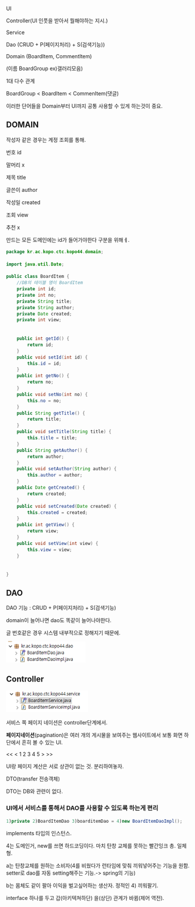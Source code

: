 UI

Controller(UI 인풋을 받아서 뭘해야하는 지시.)

Service

Dao (CRUD + P(페이지처리) + S(검색기능))

Domain (BoardItem, CommentItem)

(이름 BoardGroup ex)갤러리모음)



1대 다수 관계

BoardGroup < BoardItem < CommenItem(댓글)



이러한 단어들을 Domain부터 UI까지 공통 사용할 수 있게 하는것이 중요.



## DOMAIN

작성자 같은 경우는 계정 조회를 통해.

번호 id

말머리 x

제목 title

글쓴이 author

작성일 created

조회 view

추천 x



만드는 모든 도메인에는 id가 들어가야한다 구분을 위해ㅔ.

```java
package kr.ac.kopo.ctc.kopo44.domain;

import java.util.Date;

public class BoardItem {
	//DB의 테이블 명이 BoardItem
	private int id;
	private int no;
	private String title;
	private String author;
	private Date created;
	private int view;
	
	
	public int getId() {
		return id;
	}
	public void setId(int id) {
		this.id = id;
	}
	public int getNo() {
		return no;
	}
	public void setNo(int no) {
		this.no = no;
	}
	public String getTitle() {
		return title;
	}
	public void setTitle(String title) {
		this.title = title;
	}
	public String getAuthor() {
		return author;
	}
	public void setAuthor(String author) {
		this.author = author;
	}
	public Date getCreated() {
		return created;
	}
	public void setCreated(Date created) {
		this.created = created;
	}
	public int getView() {
		return view;
	}
	public void setView(int view) {
		this.view = view;
	}
	
	
}

```



## DAO

DAO 기능 : CRUD + P(페이지처리) + S(검색기능)

domain이 늘어나면 dao도 똑같이 늘어나야한다. 



글 번호같은 경우 시스템 내부적으로 정해지기 때문에.

![image-20220616134843441](../images/Untitled/image-20220616134843441.png)



## Controller

![image-20220616134850188](image-20220616134850188.png)

서비스 쪽 페이지 네이션은 controller단계에서.

**페이지네이션**(pagination)은 여러 개의 게시물을 보여주는 웹사이트에서 보통 화면 하단에서 흔히 볼 수 있는 UI. 

<<	<	1 2 3 4 5	>	>>

UI랑 페이지 계산은 서로 상관이 없는 것. 분리하여놓자.



DTO(transfer 전송객체)

DTO는 DB와 관련이 없다.





### UI에서 서비스를 통해서 DAO를 사용할 수 있도록 하는게 편리



```java
1)private 2)BoardItemDao 3)boarditemDao = 4)new BoardItemDaoImpl();
```

implements 타입의 인스턴스.

4는 도메인거, new를 쓰면 하드코딩이다. 마치 탄창 교체를 못하는 빨간잉크 총. 일체형.

a는 탄창교체를 원하는 소비자(4를 비웠다가 런타임에 맞춰 끼워넣어주는 기능을 원함. setter로 dao를 자동 setting해주는 기능.-> spring의 기능)

b는 몸체도 같이 팔아 이익을 벌고싶어하는 생산자. 정적인 4) 끼워팔기.





interface 하나를 두고 갑(아키텍쳐하단) 을(상단) 관계가 바뀜(제어 역전).



